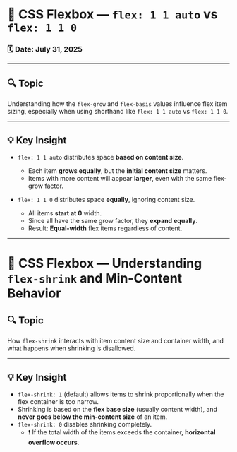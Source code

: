 # 📘 CSS Flexbox — `flex: 1 1 auto` vs `flex: 1 1 0`

### 🗓️ Date: July 31, 2025

---

## 🔍 Topic
Understanding how the `flex-grow` and `flex-basis` values influence flex item sizing, especially when using shorthand like `flex: 1 1 auto` vs `flex: 1 1 0`.

---

## 💡 Key Insight

- `flex: 1 1 auto` distributes space **based on content size**.
  - Each item **grows equally**, but the **initial content size** matters.
  - Items with more content will appear **larger**, even with the same flex-grow factor.

- `flex: 1 1 0` distributes space **equally**, ignoring content size.
  - All items **start at 0** width.
  - Since all have the same grow factor, they **expand equally**.
  - Result: **Equal-width** flex items regardless of content.

---
# 📘 CSS Flexbox — Understanding `flex-shrink` and Min-Content Behavior


## 🔍 Topic
How `flex-shrink` interacts with item content size and container width, and what happens when shrinking is disallowed.

---

## 💡 Key Insight

- `flex-shrink: 1` (default) allows items to shrink proportionally when the flex container is too narrow.
- Shrinking is based on the **flex base size** (usually content width), and **never goes below the min-content size** of an item.
- `flex-shrink: 0` disables shrinking completely.
  - ❗ If the total width of the items exceeds the container, **horizontal overflow occurs**.

